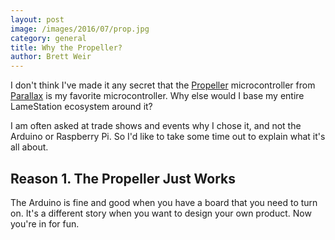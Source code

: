 ```yaml
---
layout: post
image: /images/2016/07/prop.jpg
category: general
title: Why the Propeller?
author: Brett Weir
---
```


I don't think I've made it any secret that the [Propeller](https://www.parallax.com/product/p8x32a-d40) microcontroller from [Parallax](https://www.parallax.com/) is my favorite microcontroller. Why else would I base my entire LameStation ecosystem around it?

I am often asked at trade shows and events why I chose it, and not the Arduino or Raspberry Pi. So I'd like to take some time out to explain what it's all about.

## Reason 1. The Propeller Just Works

The Arduino is fine and good when you have a board that you need to turn on. It's a different story when you want to design your own product. Now you're in for fun.



